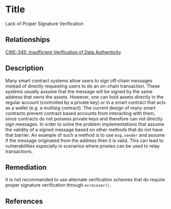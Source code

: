 # Title 
Lack of Proper Signature Verification 

## Relationships
[CWE-345: Insufficient Verification of Data Authenticity](https://cwe.mitre.org/data/definitions/345.html)

## Description 

Many smart contract systems allow users to sign off-chain messages instead of directly requesting users to do an on-chain transaction. These systems usually assume that the message will be signed by the same address that owns the assets. However, one can hold assets directly in the regular account (controlled by a private key) or in a smart contract that acts as a wallet (e.g. a multisig contract). The current design of many smart contracts prevent contract based accounts from interacting with them, since contracts do not possess private keys and therefore can not directly sign messages. In order to solve the problem implementations that assume the validity of a signed message based on other methods that do not have that barrier. An example of such a method is to use `msg.sender`  and assume if the message originated from the address then it is valid. This can lead to vulnerabilities especially in scenarios where proxies can be used to relay transactions.

## Remediation

It is not recommended to use alternate verification schemes that do require proper signature verification through `ecrecover()`. 

## References

